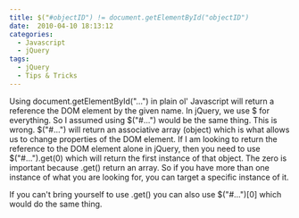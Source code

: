 ```yaml
---
title: $("#objectID") != document.getElementById("objectID")
date:  2010-04-10 18:13:12
categories:
  - Javascript
  - jQuery
tags:
  - jQuery
  - Tips & Tricks
---
```


Using document.getElementById("...") in plain ol' Javascript will return a reference the DOM element by the given name. In jQuery, we use $ for everything. So I assumed using $("#...") would be the same thing. This is wrong. $("#...") will return an associative array (object) which is what allows us to change properties of the DOM element. If I am looking to return the reference to the DOM element alone in jQuery, then you need to use $("#...").get(0) which will return the first instance of that object. The zero is important because .get() return an array. So if you have more than one instance of what you are looking for, you can target a specific instance of it.

If you can't bring yourself to use .get() you can also use $("#...")[0] which would do the same thing.
